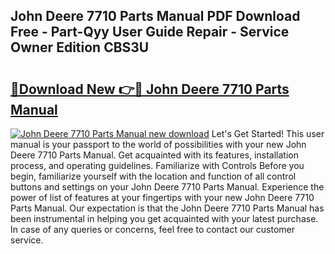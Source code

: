## John Deere 7710 Parts Manual PDF Download Free - Part-Qyy User Guide Repair - Service Owner Edition CBS3U

# <h2><a href="http://bc81910.oget.top/?id=John+Deere+7710+Parts+Manual">🔗Download New 👉🔴 John Deere 7710 Parts Manual</a></h2>

[![John Deere 7710 Parts Manual new download](https://i.imgur.com/5g1atiW.png)](http://bc81910.oget.top/?id=John+Deere+7710+Parts+Manual)
Let's Get Started! This user manual is your passport to the world of possibilities with your new John Deere 7710 Parts Manual. Get acquainted with its features, installation process, and operating guidelines. Familiarize with Controls Before you begin, familiarize yourself with the location and function of all control buttons and settings on your John Deere 7710 Parts Manual. Experience the power of list of features at your fingertips with your new John Deere 7710 Parts Manual. Our expectation is that the John Deere 7710 Parts Manual has been instrumental in helping you get acquainted with your latest purchase. In case of any queries or concerns, feel free to contact our customer service.
